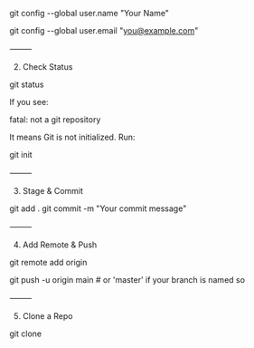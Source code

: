 git config --global user.name "Your Name"



git config --global user.email "you@example.com"


⸻

2. Check Status

git status

If you see:

fatal: not a git repository

It means Git is not initialized. Run:

git init


⸻

3. Stage & Commit

git add .
git commit -m "Your commit message"


⸻

4. Add Remote & Push

git remote add origin <repository-url>

git push -u origin main   # or 'master' if your branch is named so


⸻

5. Clone a Repo

git clone <repository-url>
